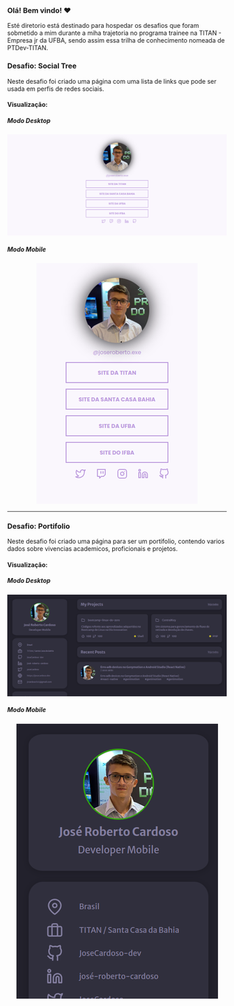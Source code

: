 ### Olá! Bem vindo! ❤️

Esté diretorio está destinado para hospedar os desafios que foram sobmetido a mim durante a miha trajetoria no programa trainee na TITAN - Empresa jr da UFBA, sendo assim essa trilha de conhecimento nomeada de PTDev-TITAN.



### Desafio: Social Tree

Neste desafio foi criado uma página com uma lista de links que pode ser usada em perfis de redes sociais.

#### Visualização:


##### Modo Desktop

<p align="center">
  <img src="./Desafio-Social_Tree/assets/view-project/view_desktop.png">
</p>

##### Modo Mobile

<p align="center">
  <img src="./Desafio-Social_Tree/assets/view-project/view_mobile.png">
</p>

***

### Desafio: Portifolio

Neste desafio foi criado uma página para ser um portifolio, contendo varios dados sobre vivencias academicos, proficionais e projetos.

#### Visualização:

##### Modo Desktop

<p align="center">
  <img src="./Desafio-Portfolio/assets/img/view-project/modo-desktop.png">
</p>

##### Modo Mobile

<p align="center">
  <img src="./Desafio-Portfolio/assets/img/view-project/modo-mobile.png">
</p>
